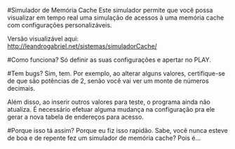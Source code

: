 #Simulador de Memória Cache
Este simulador permite que você possa visualizar em tempo real uma simulação de acessos à uma memória cache com configurações personalizáveis.

Versão visualizável aqui: http://leandrogabriel.net/sistemas/simuladorCache/

#Como funciona?
Só definir as suas configurações e apertar no PLAY.

#Tem bugs?
Sim, tem. Por exemplo, ao alterar alguns valores, certifique-se de que são potências de 2, senão você vai ver um monte de números decimais.

Além disso, ao inserir outros valores para teste, o programa ainda não atualiza. É necessário efetuar alguma mudança na configuração pra ele gerar a nova tabela de endereços para acesso.

#Porque isso tá assim?
Porque eu fiz isso rapidão. Sabe, você nunca esteve de boa e de repente fez um simulador de memória cache? Pois é...